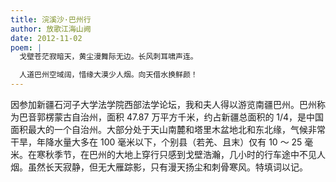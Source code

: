 ```yaml
---
title: 浣溪沙·巴州行
author: 放歌江海山阙
date: 2012-11-02
poem: |
  戈壁苍茫寂暗天，黄尘漫舞际无边。长风刺耳啸声连。

  人道巴州空域阔，惜缘大漠少人烟。向天借水换鲜颜！
---
```


因参加新疆石河子大学法学院西部法学论坛，我和夫人得以游览南疆巴州。巴州称为巴音郭楞蒙古自治州，面积 47.87 万平方千米，约占新疆总面积的 1/4，是中国面积最大的一个自治州。大部分处于天山南麓和塔里木盆地北和东北缘，气候非常干旱，年降水量大多在 100 毫米以下，个别县（若羌、且末）仅有 10 ～ 25 毫米。在寒秋季节，在巴州的大地上穿行只感到戈壁浩瀚，几小时的行车途中不见人烟。虽然长天寂静，但无大雁踪影，只有漫天扬尘和刺骨寒风。特填词以记。
